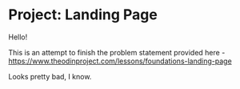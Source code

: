 # Project: Landing Page

Hello! 

This is an attempt to finish the problem statement provided here - https://www.theodinproject.com/lessons/foundations-landing-page

Looks pretty bad, I know.
